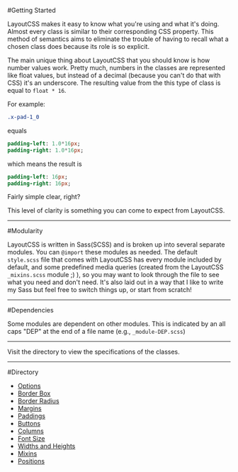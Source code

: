 #Getting Started

LayoutCSS makes it easy to know what you're using and what it's doing. Almost every class is similar to their corresponding CSS property. This method of semantics aims to eliminate the trouble of having to recall what a chosen class does because its role is so explicit.

The main unique thing about LayoutCSS that you should know is how number values work. Pretty much, numbers in the classes are represented like float values, but instead of a decimal (because you can't do that with CSS) it's an underscore. The resulting value from the this type of class is equal to `float * 16`.

For example:

``` sass
.x-pad-1_0
```

equals

``` sass
padding-left: 1.0*16px;
padding-right: 1.0*16px;
```

which means the result is

``` sass
padding-left: 16px;
padding-right: 16px;
```

Fairly simple clear, right?

This level of clarity is something you can come to expect from LayoutCSS.

___

#Modularity

LayoutCSS is written in Sass(SCSS) and is broken up into several separate modules. You can `@import` these modules as needed. The default `style.scss` file that comes with LayoutCSS has every module included by default, and some predefined media queries (created from the LayoutCSS `_mixins.scss` module ;) ), so you may want to look through the file to see what you need and don't need. It's also laid out in a way that I like to write my Sass but feel free to switch things up, or start from scratch!
___
#Dependencies

Some modules are dependent on other modules. This is indicated by an all caps "DEP" at the end of a file name (e.g., `_module-DEP.scss`)
___

Visit the directory to view the specifications of the classes.
___

#Directory

* [Options](https://github.com/piecedigital/layoutcss/wiki/options)
* [Border Box](https://github.com/piecedigital/layoutcss/wiki/border-box)
* [Border Radius](https://github.com/piecedigital/layoutcss/wiki/border-radius)
* [Margins](https://github.com/piecedigital/layoutcss/wiki/margins)
* [Paddings](https://github.com/piecedigital/layoutcss/wiki/paddings)
* [Buttons](https://github.com/piecedigital/layoutcss/wiki/buttons)
* [Columns](https://github.com/piecedigital/layoutcss/wiki/columns)
* [Font Size](https://github.com/piecedigital/layoutcss/wiki/font-size)
* [Widths and Heights](https://github.com/piecedigital/layoutcss/wiki/widths-and-heights)
* [Mixins](https://github.com/piecedigital/layoutcss/wiki/mixins)
* [Positions](https://github.com/piecedigital/layoutcss/wiki/positions)